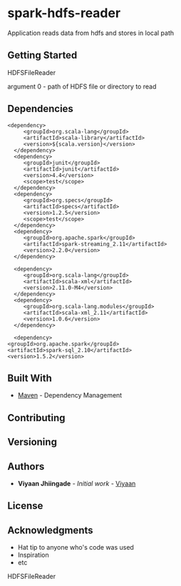 # spark-hdfs-reader


Application reads data from hdfs and stores in local path

## Getting Started


HDFSFileReader


argument 0 - path of HDFS file or directory to read




## Dependencies


	<dependency>
         <groupId>org.scala-lang</groupId>
         <artifactId>scala-library</artifactId>
         <version>${scala.version}</version>
      </dependency>
      <dependency>
         <groupId>junit</groupId>
         <artifactId>junit</artifactId>
         <version>4.4</version>
         <scope>test</scope>
      </dependency>
      <dependency>
         <groupId>org.specs</groupId>
         <artifactId>specs</artifactId>
         <version>1.2.5</version>
         <scope>test</scope>
      </dependency>
      <dependency>
         <groupId>org.apache.spark</groupId>
         <artifactId>spark-streaming_2.11</artifactId>
         <version>2.2.0</version>
      </dependency>
     
      <dependency>
         <groupId>org.scala-lang</groupId>
         <artifactId>scala-xml</artifactId>
         <version>2.11.0-M4</version>
      </dependency>
      <dependency>
         <groupId>org.scala-lang.modules</groupId>
         <artifactId>scala-xml_2.11</artifactId>
         <version>1.0.6</version>
      </dependency>
      
      <dependency>
    <groupId>org.apache.spark</groupId>
    <artifactId>spark-sql_2.10</artifactId>
    <version>1.5.2</version>

## Built With

* [Maven](https://maven.apache.org/) - Dependency Management


## Contributing


## Versioning



## Authors

* **Viyaan Jhiingade** - *Initial work* - [Viyaan](https://github.com/Viyaan)



## License



## Acknowledgments

* Hat tip to anyone who's code was used
* Inspiration
* etc



HDFSFileReader
